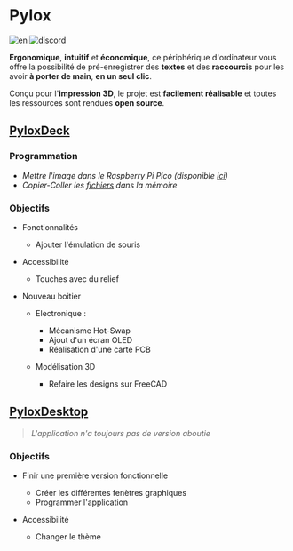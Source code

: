 # Pylox

[![en](https://img.shields.io/badge/lang-en-red.svg)](README.md)
[![discord](https://img.shields.io/badge/Discord-7289DA.svg)](https://discord.gg/qaSjwkR7MU)

**Ergonomique**, **intuitif** et **économique**, ce périphérique d'ordinateur vous offre la possibilité de pré-enregistrer des **textes** et des **raccourcis** pour les avoir **à porter de main**, **en un seul clic**.

Conçu pour l'**impression 3D**, le projet est **facilement réalisable** et toutes les ressources sont rendues **open source**.

## [PyloxDeck](PyloxDeck/)

### Programmation

- *Mettre l'image dans le Raspberry Pi Pico (disponible [ici](https://circuitpython.org/board/raspberry_pi_pico/))*
- *Copier-Coller les [fichiers](PyloxDeck/Code/) dans la mémoire*

### Objectifs

- Fonctionnalités
  - Ajouter l'émulation de souris

- Accessibilité
  - Touches avec du relief

- Nouveau boitier
  - Electronique :
    - Mécanisme Hot-Swap
    - Ajout d'un écran OLED
    - Réalisation d'une carte PCB
  
  - Modélisation 3D
    - Refaire les designs sur FreeCAD

## [PyloxDesktop](PyloxDesktop/)

> *L'application n'a toujours pas de version aboutie*

### Objectifs

- Finir une première version fonctionnelle
  - Créer les différentes fenètres graphiques
  - Programmer l'application

- Accessibilité
  - Changer le thème
